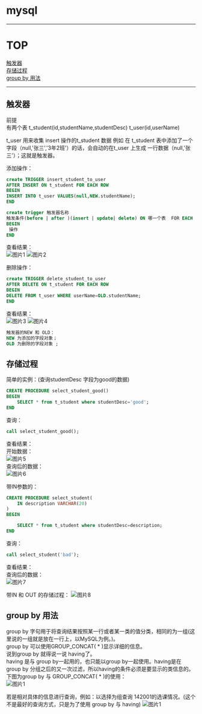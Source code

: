 # mysql
---------
# TOP
[触发器](#触发器)<br>
[存储过程](#存储过程)<br>
[group by 用法](#group-by-用法)<br>

---------





## 触发器

前提 <br>
有两个表 t_student(id,studentName,studentDesc) t_user(id,userName)

t_user 用来收集 insert 操作的t_student 数据
例如 在 t_student 表中添加了一个字段（null,'张三','3年2班'）的话，会自动的在t_user 上生成 一行数据（null,'张三'）；这就是触发器。 <br>

添加操作：
``` sql
create TRIGGER insert_student_to_user 
AFTER INSERT ON t_student FOR EACH ROW
BEGIN
INSERT INTO t_user VALUES(null,NEW.studentName);
END
```
``` sql
create trigger 触发器名称
触发条件(before | after )(insert | update| delete) ON 哪一个表  FOR EACH ROW (FOR EACH ROW为固定格式)
BEGIN 
 操作
END
```

查看结果：<br>
![图片1](https://github.com/Zhangchao999/mysql/raw/master/picture/trigger/1.png)
![图片2](https://github.com/Zhangchao999/mysql/raw/master/picture/trigger/2.png)
<br>

删除操作：
```sql
create TRIGGER delete_student_to_user 
AFTER DELETE ON t_student FOR EACH ROW
BEGIN
DELETE FROM t_user WHERE userName=OLD.studentName;
END
```

查看结果：<br>
![图片3](https://github.com/Zhangchao999/mysql/raw/master/picture/trigger/3.png)
![图片4](https://github.com/Zhangchao999/mysql/raw/master/picture/trigger/4.png)
<br>
```sql
触发器的NEW 和 OLD：
NEW 为添加的字段对象；
OLD 为删除的字段对象 ;
```


## 存储过程

简单的实例：(查询studentDesc 字段为good的数据)
```sql
CREATE PROCEDURE select_student_good()
BEGIN
	SELECT * from t_student where studentDesc='good';
END
```
查询：
```sql
call select_student_good();
```

查看结果：<br>
开始数据：<br>
![图片5](https://github.com/Zhangchao999/mysql/raw/master/picture/procedure/5.png)<br>
查询后的数据：<br>
![图片6](https://github.com/Zhangchao999/mysql/raw/master/picture/procedure/6.png)
<br>

带IN参数的：
```sql
CREATE PROCEDURE select_student(
	IN description VARCHAR(20)
)
BEGIN

	SELECT * from t_student where studentDesc=description;
END
```
查询：
```sql
call select_student('bad');
```
查看结果：<br>
查询后的数据：<br>
![图片7](https://github.com/Zhangchao999/mysql/raw/master/picture/procedure/7.png)
<br>

带IN 和 OUT 的存储过程：
![图片8](https://github.com/Zhangchao999/mysql/raw/master/picture/procedure/8.png)
<br>

## group by 用法

group by 字句用于将查询结果按照某一行或者某一类的值分类，相同的为一组(这里说的一组就是放在一行上，以MySQL为例。)。<br>
group by 可以使用GROUP_CONCAT( * )显示详细的信息。<br>
说到group by 就得说一说 having了。<br>
having 是与 group by一起用的，也只能以group by一起使用。having是在 group by 分组之后的又一次过滤，所以having的条件必须是要显示的类信息的。<br>
下图为group by 与 GROUP_CONCAT( * )的使用：<br>
![图片1](https://github.com/Zhangchao999/mysql/raw/master/picture/other/1.png)

若是相对具体的信息进行查询，例如：以选择为组查询 142001的选课情况。(这个不是最好的查询方式，只是为了使用 group by 与 having)
![图片1](https://github.com/Zhangchao999/mysql/raw/master/picture/other/2.png)
 


